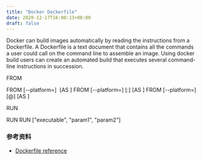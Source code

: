 ```yaml
---
title: "Docker Dockerfile"
date: 2020-12-17T16:00:13+08:00
draft: false
---
```


Docker can build images automatically by reading the instructions from a Dockerfile. A Dockerfile is a text document that contains all the commands a user could call on the command line to assemble an image. Using docker build users can create an automated build that executes several command-line instructions in succession.

FROM 

FROM [--platform=<platform>] <image> [AS <name>]
FROM [--platform=<platform>] <image>[:<tag>] [AS <name>]
FROM [--platform=<platform>] <image>[@<digest>] [AS <name>]


RUN

RUN <command>
RUN ["executable", "param1", "param2"]


### 参考资料

- [Dockerfile reference](https://docs.docker.com/engine/reference/builder/)